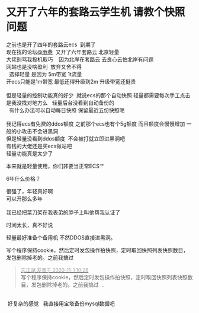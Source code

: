 # 又开了六年的套路云学生机  请教个快照问题


<img src="static/image/smiley/default/mad.gif" smilieid="11" border="0" alt="" />之前也是开了四年的套路云ecs&nbsp;&nbsp;到期了 <br />
现在找的论坛<a href="https://www.hostloc.com/home.php?mod=space&amp;uid=25859" target="_blank">@雨巷</a>&nbsp;&nbsp;又开了六年套路云 北京轻量<br />
<img src="static/image/smiley/default/mad.gif" smilieid="11" border="0" alt="" />大佬别骂我投机取巧&nbsp; &nbsp; 因为北岸在套路云 去良心云怕北岸有问题<br />
网站也是没啥盈利&nbsp;&nbsp;放弃又舍不得&nbsp;&nbsp;<img src="static/image/smiley/default/lol.gif" smilieid="12" border="0" alt="" /> <br />
&nbsp;&nbsp;选择轻量 是因为 5m带宽 1t流量<br />
开ecs只能是1m带宽 最低还得升级到2m 升级带宽还挺贵<br />
<br />
但是轻量的控制功能真的好少&nbsp;&nbsp;就说ecs的那个自动快照 轻量都需要每次手工点击<br />
是我没找对地方么&nbsp; &nbsp;轻量后台没看到自动备份的<br />
&nbsp;&nbsp;有什么办法可以自动每日快照 保留最近五份快照呢<br />
<br />
我记得ecs有免费的ddos额度 之前那个ecs也有个5g额度 而且额度会慢慢增加 一般的小攻击不会进黑洞<br />
但是轻量没看到ddos额度&nbsp;&nbsp;不会被打就立即进黑洞吧<br />
<img src="static/image/smiley/default/sad.gif" smilieid="2" border="0" alt="" />有钱的大佬还是买ecs做站吧<br />
轻量功能真是太少了<br />


本来就是轻量使用，你们非要当正常ECS艹 <img src="static/image/smiley/yct/010.gif" smilieid="41" border="0" alt="" />

6年什么价格？

很强了，年轻真好啊<br />
可以开那么多年<br />
<br />
我已经把菜刀架在我表弟的脖子上叫他帮我认证了<img src="static/image/smiley/yct/008.gif" smilieid="39" border="0" alt="" /> 

时间太长，真不好说

轻量最好准备个备用机 不然DDOS直接进黑洞。<img src="static/image/smiley/default/lol.gif" smilieid="12" border="0" alt="" />

写个程序保持cookie，然后定时发包操作拍快照，定时取回快照列表快照数目，发包删除掉老的。之前我搞过

<div class="quote"><blockquote><font size="2"><a href="https://www.hostloc.com/forum.php?mod=redirect&amp;goto=findpost&amp;pid=9384012&amp;ptid=760864" target="_blank"><font color="#999999">忘江湖 发表于 2020-11-1 10:28</font></a></font><br />
写个程序保持cookie，然后定时发包操作拍快照，定时取回快照列表快照数目，发包删除掉老的。之前我搞过 ...</blockquote></div><br />
<img src="static/image/smiley/default/sweat.gif" smilieid="10" border="0" alt="" /> 好复杂的感觉&nbsp; &nbsp;我直接用宝塔备份mysql数据吧<img id="aimg_Dp51a" onclick="zoom(this, this.src, 0, 0, 0)" class="zoom" src="https://cdn.jsdelivr.net/gh/hishis/forum-master/public/images/patch.gif" onmouseover="img_onmouseoverfunc(this)" onload="thumbImg(this)" border="0" alt="" />
